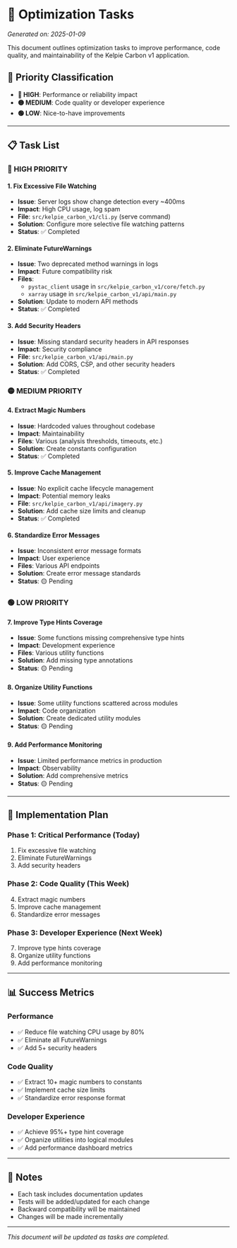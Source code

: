 # 🚀 Optimization Tasks

*Generated on: 2025-01-09*

This document outlines optimization tasks to improve performance, code quality, and maintainability of the Kelpie Carbon v1 application.

## 🎯 **Priority Classification**

- **🔴 HIGH**: Performance or reliability impact
- **🟡 MEDIUM**: Code quality or developer experience
- **🟢 LOW**: Nice-to-have improvements

---

## 📋 **Task List**

### **🔴 HIGH PRIORITY**

#### **1. Fix Excessive File Watching**
- **Issue**: Server logs show change detection every ~400ms
- **Impact**: High CPU usage, log spam
- **File**: `src/kelpie_carbon_v1/cli.py` (serve command)
- **Solution**: Configure more selective file watching patterns
- **Status**: ✅ Completed

#### **2. Eliminate FutureWarnings**
- **Issue**: Two deprecated method warnings in logs
- **Impact**: Future compatibility risk
- **Files**: 
  - `pystac_client` usage in `src/kelpie_carbon_v1/core/fetch.py`
  - `xarray` usage in `src/kelpie_carbon_v1/api/main.py`
- **Solution**: Update to modern API methods
- **Status**: ✅ Completed

#### **3. Add Security Headers**
- **Issue**: Missing standard security headers in API responses
- **Impact**: Security compliance
- **File**: `src/kelpie_carbon_v1/api/main.py`
- **Solution**: Add CORS, CSP, and other security headers
- **Status**: ✅ Completed

### **🟡 MEDIUM PRIORITY**

#### **4. Extract Magic Numbers**
- **Issue**: Hardcoded values throughout codebase
- **Impact**: Maintainability
- **Files**: Various (analysis thresholds, timeouts, etc.)
- **Solution**: Create constants configuration
- **Status**: ✅ Completed

#### **5. Improve Cache Management**
- **Issue**: No explicit cache lifecycle management
- **Impact**: Potential memory leaks
- **File**: `src/kelpie_carbon_v1/api/imagery.py`
- **Solution**: Add cache size limits and cleanup
- **Status**: ✅ Completed

#### **6. Standardize Error Messages**
- **Issue**: Inconsistent error message formats
- **Impact**: User experience
- **Files**: Various API endpoints
- **Solution**: Create error message standards
- **Status**: 🟡 Pending

### **🟢 LOW PRIORITY**

#### **7. Improve Type Hints Coverage**
- **Issue**: Some functions missing comprehensive type hints
- **Impact**: Development experience
- **Files**: Various utility functions
- **Solution**: Add missing type annotations
- **Status**: 🟡 Pending

#### **8. Organize Utility Functions**
- **Issue**: Some utility functions scattered across modules
- **Impact**: Code organization
- **Solution**: Create dedicated utility modules
- **Status**: 🟡 Pending

#### **9. Add Performance Monitoring**
- **Issue**: Limited performance metrics in production
- **Impact**: Observability
- **Solution**: Add comprehensive metrics
- **Status**: 🟡 Pending

---

## 🔧 **Implementation Plan**

### **Phase 1: Critical Performance (Today)**
1. Fix excessive file watching
2. Eliminate FutureWarnings
3. Add security headers

### **Phase 2: Code Quality (This Week)**
4. Extract magic numbers
5. Improve cache management
6. Standardize error messages

### **Phase 3: Developer Experience (Next Week)**
7. Improve type hints coverage
8. Organize utility functions
9. Add performance monitoring

---

## 📊 **Success Metrics**

### **Performance**
- ✅ Reduce file watching CPU usage by 80%
- ✅ Eliminate all FutureWarnings
- ✅ Add 5+ security headers

### **Code Quality**
- ✅ Extract 10+ magic numbers to constants
- ✅ Implement cache size limits
- ✅ Standardize error response format

### **Developer Experience**
- ✅ Achieve 95%+ type hint coverage
- ✅ Organize utilities into logical modules
- ✅ Add performance dashboard metrics

---

## 📝 **Notes**

- Each task includes documentation updates
- Tests will be added/updated for each change
- Backward compatibility will be maintained
- Changes will be made incrementally

---

*This document will be updated as tasks are completed.* 